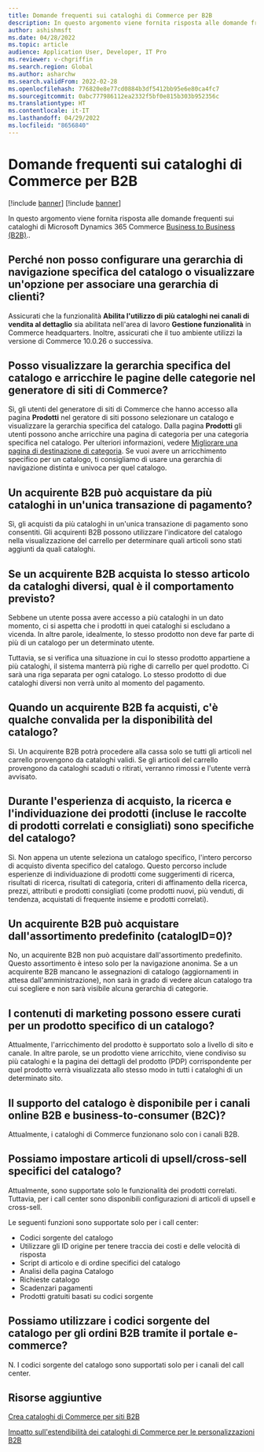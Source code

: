 ```yaml
---
title: Domande frequenti sui cataloghi di Commerce per B2B
description: In questo argomento viene fornita risposta alle domande frequenti sui cataloghi di Microsoft Dynamics 365 Commerce.
author: ashishmsft
ms.date: 04/28/2022
ms.topic: article
audience: Application User, Developer, IT Pro
ms.reviewer: v-chgriffin
ms.search.region: Global
ms.author: asharchw
ms.search.validFrom: 2022-02-28
ms.openlocfilehash: 776820e8e77cd0884b3df5412bb95e6e80ca4fc7
ms.sourcegitcommit: 0abc777986112ea2332f5bf0e815b303b952356c
ms.translationtype: HT
ms.contentlocale: it-IT
ms.lasthandoff: 04/29/2022
ms.locfileid: "8656840"
---
```

# <a name="commerce-catalogs-for-b2b-faq"></a>Domande frequenti sui cataloghi di Commerce per B2B

[!include [banner](includes/banner.md)]
[!include [banner](includes/preview-banner.md)]

In questo argomento viene fornita risposta alle domande frequenti sui cataloghi di Microsoft Dynamics 365 Commerce [Business to Business (B2B)](catalogs-b2b-sites.md)..

## <a name="why-cant-i-configure-a-catalog-specific-navigation-hierarchy-or-see-an-option-to-associate-a-customer-hierarchy"></a>Perché non posso configurare una gerarchia di navigazione specifica del catalogo o visualizzare un'opzione per associare una gerarchia di clienti?

Assicurati che la funzionalità **Abilita l'utilizzo di più cataloghi nei canali di vendita al dettaglio** sia abilitata nell'area di lavoro **Gestione funzionalità** in Commerce headquarters. Inoltre, assicurati che il tuo ambiente utilizzi la versione di Commerce 10.0.26 o successiva.

## <a name="can-i-view-the-catalog-specific-hierarchy-and-enrich-category-pages-in-commerce-site-builder"></a>Posso visualizzare la gerarchia specifica del catalogo e arricchire le pagine delle categorie nel generatore di siti di Commerce?

Sì, gli utenti del generatore di siti di Commerce che hanno accesso alla pagina **Prodotti** nel geratore di siti possono selezionare un catalogo e visualizzare la gerarchia specifica del catalogo. Dalla pagina **Prodotti** gli utenti possono anche arricchire una pagina di categoria per una categoria specifica nel catalogo. Per ulteriori informazioni, vedere [Migliorare una pagina di destinazione di categoria](enrich-category-page.md). Se vuoi avere un arricchimento specifico per un catalogo, ti consigliamo di usare una gerarchia di navigazione distinta e univoca per quel catalogo.

## <a name="can-a-b2b-shopper-purchase-from-multiple-catalogs-in-a-single-checkout"></a>Un acquirente B2B può acquistare da più cataloghi in un'unica transazione di pagamento?

Sì, gli acquisti da più cataloghi in un'unica transazione di pagamento sono consentiti. Gli acquirenti B2B possono utilizzare l'indicatore del catalogo nella visualizzazione del carrello per determinare quali articoli sono stati aggiunti da quali cataloghi.

## <a name="if-a-b2b-shopper-purchases-the-same-item-from-different-catalogs-what-is-the-expected-behavior"></a>Se un acquirente B2B acquista lo stesso articolo da cataloghi diversi, qual è il comportamento previsto?

Sebbene un utente possa avere accesso a più cataloghi in un dato momento, ci si aspetta che i prodotti in quei cataloghi si escludano a vicenda. In altre parole, idealmente, lo stesso prodotto non deve far parte di più di un catalogo per un determinato utente.

Tuttavia, se si verifica una situazione in cui lo stesso prodotto appartiene a più cataloghi, il sistema manterrà più righe di carrello per quel prodotto. Ci sarà una riga separata per ogni catalogo. Lo stesso prodotto di due cataloghi diversi non verrà unito al momento del pagamento.

## <a name="when-a-b2b-shopper-is-shopping-is-there-any-validation-for-catalog-availability"></a>Quando un acquirente B2B fa acquisti, c'è qualche convalida per la disponibilità del catalogo?

Sì. Un acquirente B2B potrà procedere alla cassa solo se tutti gli articoli nel carrello provengono da cataloghi validi. Se gli articoli del carrello provengono da cataloghi scaduti o ritirati, verranno rimossi e l'utente verrà avvisato.

## <a name="during-the-shopping-experience-are-search-and-product-discovery-including-related-and-recommended-product-collections-catalog-specific"></a>Durante l'esperienza di acquisto, la ricerca e l'individuazione dei prodotti (incluse le raccolte di prodotti correlati e consigliati) sono specifiche del catalogo?

Sì. Non appena un utente seleziona un catalogo specifico, l'intero percorso di acquisto diventa specifico del catalogo. Questo percorso include esperienze di individuazione di prodotti come suggerimenti di ricerca, risultati di ricerca, risultati di categoria, criteri di affinamento della ricerca, prezzi, attributi e prodotti consigliati (come prodotti nuovi, più venduti, di tendenza, acquistati di frequente insieme e prodotti correlati).

## <a name="can-a-b2b-shopper-purchase-from-the-default-assortment-catalogid0"></a>Un acquirente B2B può acquistare dall'assortimento predefinito (catalogID=0)?

No, un acquirente B2B non può acquistare dall'assortimento predefinito. Questo assortimento è inteso solo per la navigazione anonima. Se a un acquirente B2B mancano le assegnazioni di catalogo (aggiornamenti in attesa dall'amministrazione), non sarà in grado di vedere alcun catalogo tra cui scegliere e non sarà visibile alcuna gerarchia di categorie.

## <a name="can-marketing-content-be-curated-for-a-product-that-is-specific-to-a-catalog"></a>I contenuti di marketing possono essere curati per un prodotto specifico di un catalogo?

Attualmente, l'arricchimento del prodotto è supportato solo a livello di sito e canale. In altre parole, se un prodotto viene arricchito, viene condiviso su più cataloghi e la pagina dei dettagli del prodotto (PDP) corrispondente per quel prodotto verrà visualizzata allo stesso modo in tutti i cataloghi di un determinato sito.

## <a name="is-catalog-support-available-for-both-b2b-and-business-to-consumer-b2c-online-channels"></a>Il supporto del catalogo è disponibile per i canali online B2B e business-to-consumer (B2C)?

Attualmente, i cataloghi di Commerce funzionano solo con i canali B2B.

## <a name="can-we-set-up-catalog-specific-upsellcross-sell-items"></a>Possiamo impostare articoli di upsell/cross-sell specifici del catalogo?

Attualmente, sono supportate solo le funzionalità dei prodotti correlati. Tuttavia, per i call center sono disponibili configurazioni di articoli di upsell e cross-sell.

Le seguenti funzioni sono supportate solo per i call center:

- Codici sorgente del catalogo
- Utilizzare gli ID origine per tenere traccia dei costi e delle velocità di risposta
- Script di articolo e di ordine specifici del catalogo
- Analisi della pagina Catalogo
- Richieste catalogo
- Scadenzari pagamenti
- Prodotti gratuiti basati su codici sorgente

## <a name="can-we-use-catalog-source-codes-for-b2b-orders-through-the-e-commerce-portal"></a>Possiamo utilizzare i codici sorgente del catalogo per gli ordini B2B tramite il portale e-commerce?

N. I codici sorgente del catalogo sono supportati solo per i canali del call center.

## <a name="additional-resources"></a>Risorse aggiuntive

[Crea cataloghi di Commerce per siti B2B](catalogs-b2b-sites.md)

[Impatto sull'estendibilità dei cataloghi di Commerce per le personalizzazioni B2B](catalogs-b2b-sites-dev.md)
